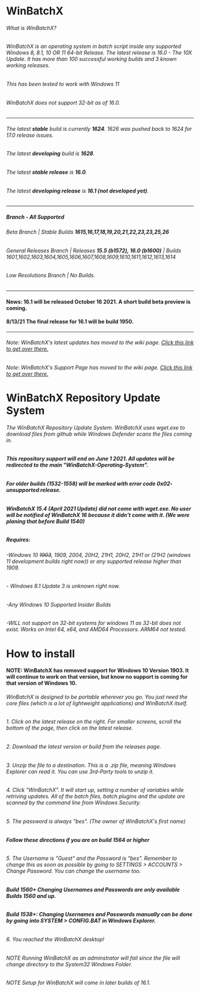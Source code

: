 # WinBatchX
###### What is WinBatchX? 

###### WinBatchX is an operating system in batch script inside any supported Windows 8, 8.1, 10 OR 11 64-bit Release. The latest release is 16.0 - The 10X Update. It has more than 100 successful working builds and 3 known working releases.
###### This has been tested to work with Windows 11
 
###### WinBatchX does not support 32-bit as of 16.0.
***

###### The latest **stable** build is currently **1624**.  1626 was pushed back to 1624 for 17.0 release issues.
###### The latest **developing** build is **1628**.

###### The latest **stable release** is **16.0**.
###### The latest **developing release** is **16.1 (not developed yet)**.

***

##### Branch - All Supported 
###### Beta Branch | Stable Builds **1615,16,17,18,19,20,21,22,23,23,25,26**
###### General Releases Branch | Releases **15.5 (b1572), 16.0 (b1600)** | Builds 1601,1602,1603,1604,1605,1606,1607,1608,1609,1610,1611,1612,1613,1614
###### Low Resolutions Branch | No Builds. 

***

#### News: 16.1 will be released October 16 2021. A short build beta preview is coming.
#### 8/13/21 The final release for 16.1 will be build 1950.

***

###### Note: WinBatchX's latest updates has moved to the wiki page. [Click this link to get over there.](https://github.com/bes-ptah/WinBatchX/wiki)

###### Note: WinBatchX's Support Page has moved to the wiki page. [Click this link to get over there.](https://github.com/bes-ptah/WinBatchX/wiki/Support-Page)



# WinBatchX Repository Update System
###### The WinBatchX Repository Update System. WinBatchX uses wget.exe to download files from github while Windows Defender scans the files coming in.

###### **This repository support will end on June 1 2021. All updates will be redirected to the main "WinBatchX-Operating-System".**

###### **For older builds (1532-1558) will be marked with error code 0x02- unsupported release.**

###### **WinBatchX 15.4 (April 2021 Update) did not come with wget.exe. No user will be notified of WinBatchX 16 because it didn't come with it. (We were planing that before Build 1540)**


##### Requires: 

###### -Windows 10 ~~1903~~, 1909, 2004, 20H2, 21H1, 20H2, 21H1 or (21H2 (windows 11 development builds right now)) or any supported release higher than 1909.

###### - Windows 8.1 Update 3 is unknown right now.

###### -Any Windows 10 Supported Insider Builds   

###### -WILL not support on 32-bit systems for windows 11 as 32-bit does not exist. Works on Intel 64, x64, and AMD64 Processors. ARM64 not tested.
 




# How to install

#### **NOTE: WinBatchX has removed support for Windows 10 Version 1903. It will continue to work on that version, but know no support is coming for that version of Windows 10.**

###### WinBatchX is designed to be portable wherever you go. You just need the core files (which is a lot of lightweight applications) and WinBatchX itself.
###### 1. Click on the latest release on the right. For smaller screens, scroll the bottom of the page, then click on the latest release.
###### 2. Download the latest version or build from the releases page.
###### 3. Unzip the file to a destination. This is a .zip file, meaning Windows Explorer can read it. You can use 3rd-Party tools to unzip it.
###### 4. Click "WinBatchX". It will start up, setting a number of variables while retriving updates. All of the batch files, batch plugins and the update are scanned by the command line from Windows Security. 
###### 5. The password is always "bes". (The owner of WinBatchX's first name)

###### **Follow these directions if you are on build 1564 or higher**
###### 5. The Username is "Guest" and the Password is "bes". Remember to change this as soon as possible by going to SETTINGS > ACCOUNTS > Change Password. You can change the username too.

###### **Build 1560+ Changing Usernames and Passwords are only available Builds 1560 and up.**

###### **Build 1538+: Changing Usernames and Passwords manually can be done by going into SYSTEM > CONFIG.BAT in Windows Explorer.**

###### 6. You reached the WinBatchX desktop!

###### NOTE Running WinBatchX as an adminstrator will fail since the file will change directory to the System32 Windows Folder.
###### NOTE Setup for WinBatchX will come in later builds of 16.1.

